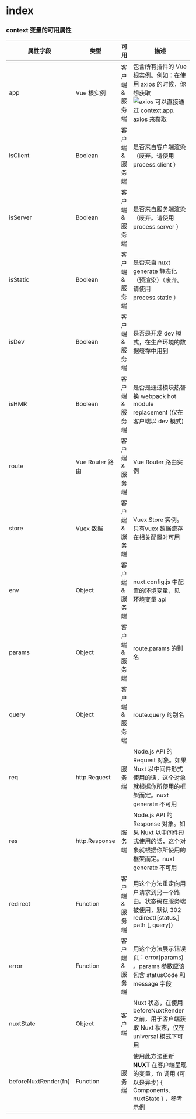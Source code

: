 # index

### context 变量的可用属性

| 属性字段             | 类型            | 可用            | 描述                                                         |
| -------------------- | --------------- | --------------- | ------------------------------------------------------------ |
| app                  | Vue 根实例      | 客户端 & 服务端 | 包含所有插件的 Vue 根实例。例如：在使用 axios 的时候，你想获取 ![axios 可以直接通过 context.app.](https://math.jianshu.com/math?formula=axios%20%E5%8F%AF%E4%BB%A5%E7%9B%B4%E6%8E%A5%E9%80%9A%E8%BF%87%20context.app.)axios 来获取 |
| isClient             | Boolean         | 客户端 & 服务端 | 是否来自客户端渲染（废弃。请使用 process.client ）           |
| isServer             | Boolean         | 客户端 & 服务端 | 是否来自服务端渲染（废弃。请使用 process.server ）           |
| isStatic             | Boolean         | 客户端 & 服务端 | 是否来自 nuxt generate 静态化（预渲染）（废弃。请使用 process.static ） |
| isDev                | Boolean         | 客户端 & 服务端 | 是否是开发 dev 模式，在生产环境的数据缓存中用到              |
| isHMR                | Boolean         | 客户端 & 服务端 | 是否是通过模块热替换 webpack hot module replacement (仅在客户端以 dev 模式) |
| route                | Vue Router 路由 | 客户端 & 服务端 | Vue Router 路由实例                                          |
| store                | Vuex 数据       | 客户端 & 服务端 | Vuex.Store 实例。只有vuex 数据流存在相关配置时可用           |
| env                  | Object          | 客户端 & 服务端 | nuxt.config.js 中配置的环境变量，见 环境变量 api             |
| params               | Object          | 客户端 & 服务端 | route.params 的别名                                          |
| query                | Object          | 客户端 & 服务端 | route.query 的别名                                           |
| req                  | http.Request    | 服务端          | Node.js API 的 Request 对象。如果 Nuxt 以中间件形式使用的话，这个对象就根据你所使用的框架而定。nuxt generate 不可用 |
| res                  | http.Response   | 服务端          | Node.js API 的 Response 对象。如果 Nuxt 以中间件形式使用的话，这个对象就根据你所使用的框架而定。nuxt generate 不可用 |
| redirect             | Function        | 客户端 & 服务端 | 用这个方法重定向用户请求到另一个路由。状态码在服务端被使用，默认 302 redirect([status,] path [, query]) |
| error                | Function        | 客户端 & 服务端 | 用这个方法展示错误页：error(params) 。params 参数应该包含 statusCode 和 message 字段 |
| nuxtState            | Object          | 客户端          | Nuxt 状态，在使用 beforeNuxtRender 之前，用于客户端获取 Nuxt 状态，仅在 universal 模式下可用 |
| beforeNuxtRender(fn) | Function        | 服务端          | 使用此方法更新 **NUXT** 在客户端呈现的变量，fn 调用 (可以是异步) { Components, nuxtState } ，参考 示例 |

